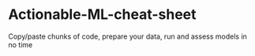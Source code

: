 # Actionable-ML-cheat-sheet
Copy/paste chunks of code, prepare your data, run and assess models in no time
